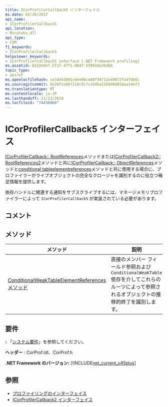 ```yaml
---
title: ICorProfilerCallback5 インターフェイス
ms.date: 03/30/2017
api_name:
- ICorProfilerCallback5
api_location:
- Mscorwks.dll
api_type:
- COM
f1_keywords:
- ICorProfilerCallback5
helpviewer_keywords:
- ICorProfilerCallback5 interface [.NET Framework profiling]
ms.assetid: 61d2e9ef-5f1f-4771-8847-239616e35d84
topic_type:
- apiref
ms.openlocfilehash: ce34d43091cdee0bca88f94711e49072fa4fd08c
ms.sourcegitcommit: 9a39f2a06f110c9c7ca54ba216900d038aa14ef3
ms.translationtype: MT
ms.contentlocale: ja-JP
ms.lasthandoff: 11/23/2019
ms.locfileid: "74430068"
---
```

# <a name="icorprofilercallback5-interface"></a>ICorProfilerCallback5 インターフェイス
[ICorProfilerCallback:: RootReferences](../../../../docs/framework/unmanaged-api/profiling/icorprofilercallback-rootreferences-method.md)メソッドまたは[ICorProfilerCallback2:: RootReferences2](../../../../docs/framework/unmanaged-api/profiling/icorprofilercallback2-rootreferences2-method.md)メソッドと共に[ICorProfilerCallback:: ObjectReferences](../../../../docs/framework/unmanaged-api/profiling/icorprofilercallback-objectreferences-method.md)メソッドと[conditional tableelementreferences](../../../../docs/framework/unmanaged-api/profiling/icorprofilercallback5-conditionalweaktableelementreferences-method.md)メソッドと共に使用する場合に、プロファイラーがライブオブジェクトの完全なクロージャを識別するのに役立つ補足情報を提供します。  
  
 依存ハンドルに関連する通知をサブスクライブするには、マネージメモリプロファイラーによって `ICorProfilerCallback5` が実装されている必要があります。  
  
## <a name="remarks"></a>コメント  
  
## <a name="methods"></a>メソッド  
  
|メソッド|説明|  
|------------|-----------------|  
|[ConditionalWeakTableElementReferences メソッド](../../../../docs/framework/unmanaged-api/profiling/icorprofilercallback5-conditionalweaktableelementreferences-method.md)|直接のメンバー フィールド参照および `ConditionalWeakTable` 依存を介してこれらのルーツによって参照されるオブジェクトの推移的終了を識別します。|  
  
## <a name="requirements"></a>要件  
 **:** 「[システム要件](../../../../docs/framework/get-started/system-requirements.md)」を参照してください。  
  
 **ヘッダー** : CorProf.idl、CorProf.h  
  
 **.NET Framework のバージョン:** [!INCLUDE[net_current_v45plus](../../../../includes/net-current-v45plus-md.md)]  
  
## <a name="see-also"></a>参照

- [プロファイリングのインターフェイス](../../../../docs/framework/unmanaged-api/profiling/profiling-interfaces.md)
- [ICorProfilerCallback2 インターフェイス](../../../../docs/framework/unmanaged-api/profiling/icorprofilercallback2-interface.md)
